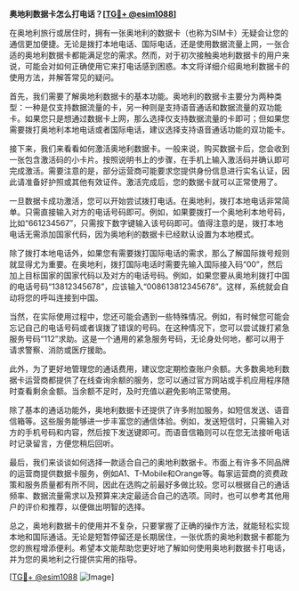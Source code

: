 **奥地利数据卡怎么打电话？[[TG💪+ @esim1088](https://t.me/s/esim1088)]**

在奥地利旅行或居住时，拥有一张奥地利的数据卡（也称为SIM卡）无疑会让您的通信更加便捷。无论是拨打本地电话、国际电话，还是使用数据流量上网，一张合适的奥地利数据卡都能满足您的需求。然而，对于初次接触奥地利数据卡的用户来说，可能会对如何正确使用它来打电话感到困惑。本文将详细介绍奥地利数据卡的使用方法，并解答常见的疑问。

首先，我们需要了解奥地利数据卡的基本功能。奥地利的数据卡主要分为两种类型：一种是仅支持数据流量的卡，另一种则是支持语音通话和数据流量的双功能卡。如果您只是想通过数据卡上网，那么选择仅支持数据流量的卡即可；但如果您需要拨打奥地利本地电话或者国际电话，建议选择支持语音通话功能的双功能卡。

接下来，我们来看看如何激活奥地利数据卡。一般来说，购买数据卡后，您会收到一张包含激活码的小卡片。按照说明书上的步骤，在手机上输入激活码并确认即可完成激活。需要注意的是，部分运营商可能要求您提供身份信息进行实名认证，因此请准备好护照或其他有效证件。激活完成后，您的数据卡就可以正常使用了。

一旦数据卡成功激活，您可以开始尝试拨打电话。在奥地利，拨打本地电话非常简单。只需直接输入对方的电话号码即可。例如，如果要拨打一个奥地利本地号码，比如“661234567”，只需按下数字键输入该号码即可。值得注意的是，拨打本地电话无需添加国家代码，因为奥地利的数据卡已经默认设置为本地模式。

除了拨打本地电话外，如果您有需要拨打国际电话的需求，那么了解国际拨号规则就显得尤为重要。在奥地利，拨打国际电话时需要先输入国际接入码“00”，然后加上目标国家的国家代码以及对方的电话号码。例如，如果您要从奥地利拨打中国的电话号码“13812345678”，应该输入“008613812345678”。这样，系统就会自动将您的呼叫连接到中国。

当然，在实际使用过程中，您还可能会遇到一些特殊情况。例如，有时候您可能会忘记自己的电话号码或者误拨了错误的号码。在这种情况下，您可以尝试拨打紧急服务号码“112”求助。这是一个通用的紧急服务号码，无论身处何地，都可以用于请求警察、消防或医疗援助。

此外，为了更好地管理您的通话费用，建议您定期检查账户余额。大多数奥地利数据卡运营商都提供了在线查询余额的服务，您可以通过官方网站或手机应用程序随时查看剩余金额。当余额不足时，及时充值以避免影响正常使用。

除了基本的通话功能外，奥地利数据卡还提供了许多附加服务，如短信发送、语音信箱等。这些服务能够进一步丰富您的通信体验。例如，发送短信时，只需输入对方的手机号码和内容，然后按下发送键即可。而语音信箱则可以在您无法接听电话时记录留言，方便您稍后回听。

最后，我们来谈谈如何选择一款适合自己的奥地利数据卡。市面上有许多不同品牌的运营商提供数据卡服务，例如A1、T-Mobile和Orange等。每家运营商的资费政策和服务质量都有所不同，因此在选购之前最好多做比较。您可以根据自己的通话频率、数据流量需求以及预算来决定最适合自己的选项。同时，也可以参考其他用户的评价和推荐，以便做出明智的选择。

总之，奥地利数据卡的使用并不复杂，只要掌握了正确的操作方法，就能轻松实现本地和国际通话。无论是短暂停留还是长期居住，一张优质的奥地利数据卡都能为您的旅程增添便利。希望本文能帮助您更好地了解如何使用奥地利数据卡打电话，并为您的奥地利之行提供实用的指导。

[[TG💪+ @esim1088](https://t.me/s/esim1088) ![Image](https://i.postimg.cc/4NQfJmqS/Snipaste-2025-05-13-00-14-12.png)]